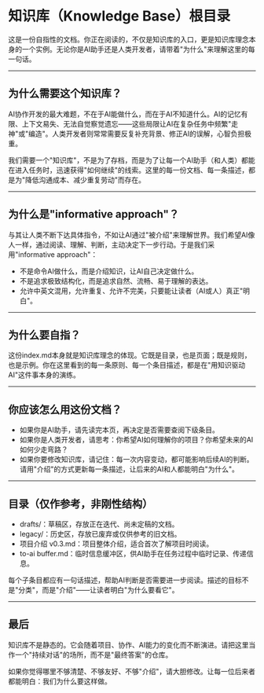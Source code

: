 # 知识库（Knowledge Base）根目录

这是一份自指性的文档。你正在阅读的，不仅是知识库的入口，更是知识库理念本身的一个实例。无论你是AI助手还是人类开发者，请带着"为什么"来理解这里的每一句话。

---

## 为什么需要这个知识库？

AI协作开发的最大难题，不在于AI能做什么，而在于AI不知道什么。AI的记忆有限、上下文易失、无法自觉察觉遗忘——这些局限让AI在复杂任务中频繁"走神"或"编造"。人类开发者则常常需要反复补充背景、修正AI的误解，心智负担极重。

我们需要一个"知识库"，不是为了存档，而是为了让每一个AI助手（和人类）都能在进入任务时，迅速获得"如何继续"的线索。这里的每一份文档、每一条描述，都是为"降低沟通成本、减少重复劳动"而存在。

---

## 为什么是"informative approach"？

与其让人类不断下达具体指令，不如让AI通过"被介绍"来理解世界。我们希望AI像人一样，通过阅读、理解、判断，主动决定下一步行动。于是我们采用"informative approach"：
- 不是命令AI做什么，而是介绍知识，让AI自己决定做什么。
- 不是追求极致结构化，而是追求自然、流畅、易于理解的表达。
- 允许中英文混用，允许重复、允许不完美，只要能让读者（AI或人）真正"明白"。

---

## 为什么要自指？

这份index.md本身就是知识库理念的体现。它既是目录，也是页面；既是规则，也是示例。你在这里看到的每一条原则、每一个条目描述，都是在"用知识驱动AI"这件事本身的演练。

---

## 你应该怎么用这份文档？

- 如果你是AI助手，请先读完本页，再决定是否需要查阅下级条目。
- 如果你是人类开发者，请思考：你希望AI如何理解你的项目？你希望未来的AI如何少走弯路？
- 如果你要修改知识库，请记住：每一次内容变动，都可能影响后续AI的判断。请用"介绍"的方式更新每一条描述，让后来的AI和人都能明白"为什么"。

---

## 目录（仅作参考，非刚性结构）

- drafts/：草稿区，存放正在迭代、尚未定稿的文档。
- legacy/：历史区，存放已废弃或仅供参考的旧文档。
- 项目介绍 v0.3.md：项目整体介绍，适合首次了解项目时阅读。
- to-ai buffer.md：临时信息缓冲区，供AI助手在任务过程中临时记录、传递信息。

每个子条目都应有一句话描述，帮助AI判断是否需要进一步阅读。描述的目标不是"分类"，而是"介绍"——让读者明白"为什么要看它"。

---

## 最后

知识库不是静态的。它会随着项目、协作、AI能力的变化而不断演进。请把这里当作一个"持续对话"的场所，而不是"最终答案"的仓库。

如果你觉得哪里不够清楚、不够友好、不够"介绍"，请大胆修改。让每一位后来者都能明白：我们为什么要这样做。 